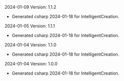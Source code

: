 2024-01-09 Version: 1.1.2
- Generated csharp 2024-01-18 for IntelligentCreation.

2024-01-05 Version: 1.1.1
- Generated csharp 2024-01-18 for IntelligentCreation.

2024-01-04 Version: 1.1.0
- Generated csharp 2024-01-18 for IntelligentCreation.

2024-01-04 Version: 1.0.0
- Generated csharp 2024-01-18 for IntelligentCreation.

